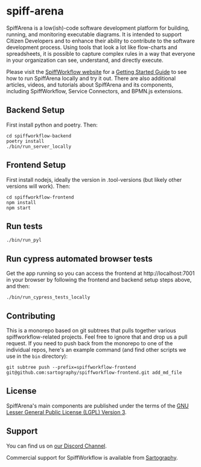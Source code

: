 # spiff-arena

SpiffArena is a low(ish)-code software development platform for building, running, and monitoring executable diagrams.
It is intended to support Citizen Developers and to enhance their ability to contribute to the software development process.
Using tools that look a lot like flow-charts and spreadsheets, it is possible to capture complex rules in a way that everyone in your organization can see, understand, and directly execute.

Please visit the [SpiffWorkflow website](https://www.spiffworkflow.org) for a [Getting Started Guide](https://www.spiffworkflow.org/posts/articles/get_started/) to see how to run SpiffArena locally and try it out.
There are also additional articles, videos, and tutorials about SpiffArena and its components, including SpiffWorkflow, Service Connectors, and BPMN.js extensions.

## Backend Setup

First install python and poetry. Then:

    cd spiffworkflow-backend
    poetry install
    ./bin/run_server_locally

## Frontend Setup

First install nodejs, ideally the version in .tool-versions (but likely other versions will work). Then:

    cd spiffworkflow-frontend
    npm install
    npm start

## Run tests

    ./bin/run_pyl

## Run cypress automated browser tests

Get the app running so you can access the frontend at http://localhost:7001 in your browser by following the frontend and backend setup steps above, and then:

    ./bin/run_cypress_tests_locally

## Contributing

This is a monorepo based on git subtrees that pulls together various spiffworkflow-related projects.
Feel free to ignore that and drop us a pull request.
If you need to push back from the monorepo to one of the individual repos, here's an example command (and find other scripts we use in the `bin` directory):

    git subtree push --prefix=spiffworkflow-frontend git@github.com:sartography/spiffworkflow-frontend.git add_md_file

## License

SpiffArena's main components are published under the terms of the
[GNU Lesser General Public License (LGPL) Version 3](https://www.gnu.org/licenses/lgpl-3.0.txt).

## Support

You can find us on [our Discord Channel](https://discord.gg/BYHcc7PpUC).

Commercial support for SpiffWorkflow is available from [Sartography](https://sartography.com).
